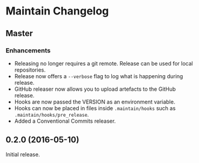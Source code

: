 # Maintain Changelog

## Master

### Enhancements

- Releasing no longer requires a git remote. Release can be used for local
  repositories.
- Release now offers a `--verbose` flag to log what is happening during
  release.
- GitHub releaser now allows you to upload artefacts to the GitHub release.
- Hooks are now passed the VERSION as an environment variable.
- Hooks can now be placed in files inside `.maintain/hooks` such as
  `.maintain/hooks/pre_release`.
- Added a Conventional Commits releaser.


## 0.2.0 (2016-05-10)

Initial release.
